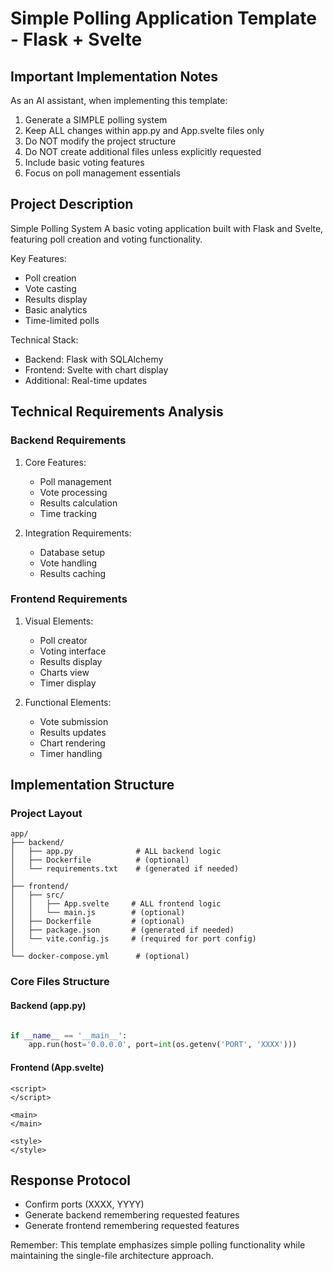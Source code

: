 # Simple Polling Application Template - Flask + Svelte

## Important Implementation Notes

As an AI assistant, when implementing this template:
1. Generate a SIMPLE polling system
2. Keep ALL changes within app.py and App.svelte files only
3. Do NOT modify the project structure
4. Do NOT create additional files unless explicitly requested
5. Include basic voting features
6. Focus on poll management essentials

## Project Description

Simple Polling System
A basic voting application built with Flask and Svelte, featuring poll creation and voting functionality.

Key Features:
- Poll creation
- Vote casting
- Results display
- Basic analytics
- Time-limited polls

Technical Stack:
- Backend: Flask with SQLAlchemy
- Frontend: Svelte with chart display
- Additional: Real-time updates

## Technical Requirements Analysis

### Backend Requirements
1. Core Features:
   - Poll management
   - Vote processing 
   - Results calculation
   - Time tracking

2. Integration Requirements:
   - Database setup
   - Vote handling
   - Results caching

### Frontend Requirements
1. Visual Elements:
   - Poll creator
   - Voting interface
   - Results display
   - Charts view
   - Timer display

2. Functional Elements:
   - Vote submission
   - Results updates
   - Chart rendering
   - Timer handling

## Implementation Structure

### Project Layout
```plaintext
app/
├── backend/
│   ├── app.py              # ALL backend logic
│   ├── Dockerfile          # (optional)
│   └── requirements.txt    # (generated if needed)
│
├── frontend/
│   ├── src/
│   │   ├── App.svelte     # ALL frontend logic
│   │   └── main.js        # (optional)
│   ├── Dockerfile         # (optional)
│   ├── package.json       # (generated if needed)
│   └── vite.config.js     # (required for port config)
│
└── docker-compose.yml      # (optional)
```

### Core Files Structure

#### Backend (app.py)
```python

if __name__ == '__main__':
    app.run(host='0.0.0.0', port=int(os.getenv('PORT', 'XXXX')))
```

#### Frontend (App.svelte)
```svelte
<script>
</script>

<main>
</main>

<style>
</style>
```

## Response Protocol
- Confirm ports (XXXX, YYYY)
- Generate backend remembering requested features
- Generate frontend remembering requested features

Remember: This template emphasizes simple polling functionality while maintaining the single-file architecture approach.